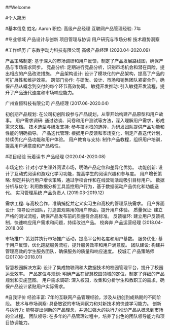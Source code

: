 ##Welcome

#个人简历

#基本信息
姓名: Aaron
职位: 高级产品经理
互联网产品管理经验: 7年


#专业领域
产品设计与创新
项目管理与协调
用户研究与市场分析
技术趋势洞察


#工作经历
广东数字动力科技有限公司
高级产品经理 (2020.04-2020.09)

产品策略制定: 基于深入的市场调研和用户反馈，制定了产品发展路线图，确保产品与市场需求同步。
竞品分析: 定期进行竞品分析，识别市场机会和潜在风险，提出相应的产品改进措施。
产品架构设计: 设计了模块化的产品架构，提高了产品的可扩展性和维护效率。
跨部门协作: 与研发、设计、市场和销售团队紧密合作，确保产品从概念到交付的每个环节高效协同。
敏捷开发推动: 引入敏捷开发流程，提升了产品迭代速度和市场响应能力。

广州宣恒科技有限公司
产品经理 (2017.06-2020.04)

初创期产品规划: 在公司初创阶段参与产品规划，从零开始构建产品原型和用户故事。
用户需求调研: 通过访谈、问卷和用户测试等方法，深入理解用户需求，形成需求文档。
技术选型与研发支持: 参与技术栈的选择，为研发团队提供产品功能和性能的明确指导。
产品迭代管理: 根据用户反馈和市场变化，制定产品迭代计划，持续优化产品功能和用户体验。
用户教育与支持: 制作产品教程，组织用户培训，提高用户满意度和产品粘性。



#项目经验
玩着读书
产品经理 (2020.04-2020.08)

市场定位: 针对小学生课外阅读市场，明确产品定位和差异化优势。
功能创新: 设计了互动式阅读和游戏化学习功能，提高学生的阅读兴趣和参与度。
用户增长策略: 制定并执行用户增长策略，通过学校合作和在线营销活动吸引目标用户。
数据分析与优化: 利用数据分析工具监控用户行为，基于数据驱动产品优化和功能迭代。
实习管理系统
产品负责人 (2019.03-2019.12)

需求工程: 与高校合作，准确捕捉并定义实习生和高校的管理系统需求。
用户界面设计: 领导设计团队，打造直观易用的用户界面，提升用户体验。
质量保证: 建立严格的测试流程，确保产品发布前的质量符合高标准。
反馈循环: 建立用户反馈机制，快速响应用户需求和问题，持续改进产品。
校奔奔
产品运营经理 (2018.04-2018.06)

市场推广: 策划并执行市场推广活动，提高平台知名度和用户基数。
服务优化: 基于用户反馈，优化跑腿服务流程，提升服务效率和用户满意度。
团队建设: 构建并管理高效的学生服务团队，确保服务的质量和响应速度。
校城汇
产品策略师 (2017.08-2018.01)

智慧校园解决方案: 设计了集成物联网和大数据技术的校园管理平台，提升了校园运营效率。
产品定位与规划: 明确产品在智慧校园领域的定位，制定了详细的产品规划和实施蓝图。
用户需求调研: 深入校园，收集和分析学生和教职工的需求，确保产品设计紧贴用户实际需求。




#自我评价
经验丰富: 7年的互联网产品管理经验，涉及从初创到成熟期的不同阶段。
技术与市场洞察: 具备敏锐的市场洞察力和对新技术的快速学习能力。
创新与执行力: 能够提出创新的产品理念，并通过强大的执行力推动产品从概念到市场的全过程。
团队领导: 在多年的产品管理过程中，培养了出色的团队领导能力和项目协调能力。
